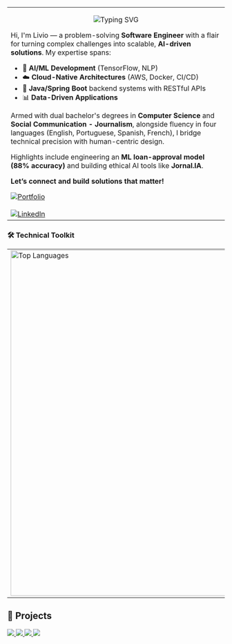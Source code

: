 <div align="center">
  <table>
    <tr>
      <td>
        <p align="center">
          <img src="https://readme-typing-svg.herokuapp.com?font=Fira+Code&pause=800&color=02c39a&center=true&vCenter=true&width=435&lines=Livio+A.+M.;Software+Engineer;AI%2FML+Developer;Scalable+%26+Ethical+Solutions" alt="Typing SVG" />
        </p>
        <p>Hi, I'm Livio — a problem-solving <strong>Software Engineer</strong> with a flair for turning complex challenges into scalable, <strong>AI-driven solutions</strong>. My expertise spans:</p>
        <ul>
          <li>🧠 <strong>AI/ML Development</strong> (TensorFlow, NLP)</li>
          <li>☁️ <strong>Cloud-Native Architectures</strong> (AWS, Docker, CI/CD)</li>
          <li>🚀 <strong>Java/Spring Boot</strong> backend systems with RESTful APIs</li>
          <li>📊 <strong>Data-Driven Applications</strong></li>
        </ul>
        <p>Armed with dual bachelor's degrees in <strong>Computer Science</strong> and <strong>Social Communication - Journalism</strong>, alongside fluency in four languages (English, Portuguese, Spanish, French), I bridge technical precision with human-centric design.</p>
        <p>Highlights include engineering an <strong>ML loan-approval model (88% accuracy)</strong> and building ethical AI tools like <strong>Jornal.IA</strong>.</p>
        <p><strong>Let’s connect and build solutions that matter!</strong></p>
        <a href="https://livioangelim.github.io/livio-portfolio/">
          <img src="https://img.shields.io/badge/View%20My%20Portfolio-02c39a?style=for-the-badge&logo=firefox&logoColor=white" alt="Portfolio">
        </a>
        <br><br>
        <a href="https://linkedin.com/in/livioangelim">
          <img src="https://img.shields.io/badge/LinkedIn-0A66C2?style=for-the-badge&logo=linkedin&logoColor=white" alt="LinkedIn">
        </a>
      </td>
    </tr>
  </table>
</div>

### 🛠 **Technical Toolkit** <table>
  <tr>
    <td>
      <img src="https://github-readme-stats.vercel.app/api/top-langs/?username=livioangelim&layout=compact&theme=highcontrast&bg_color=0f4c81&title_color=02c39a&text_color=ffffff"
           alt="Top Languages" width="800" />
    </td>
    <td>
        <img src="https://img.shields.io/badge/Python-3776AB?style=for-the-badge&logo=python&logoColor=white" />
        <img src="https://img.shields.io/badge/Java-ED8B00?style=for-the-badge&logo=java&logoColor=white" />
        <img src="https://img.shields.io/badge/Spring%20Boot-6DB33F?style=for-the-badge&logo=spring-boot&logoColor=white" />
        <img src="https://img.shields.io/badge/TensorFlow-FF6F00?style=for-the-badge&logo=tensorflow&logoColor=white" />
        <img src="https://img.shields.io/badge/NLP-5F9EA0?style=for-the-badge&logo=openai&logoColor=white" /> <img src="https://img.shields.io/badge/AWS-232F3E?style=for-the-badge&logo=amazon-aws&logoColor=white" />
        <img src="https://img.shields.io/badge/Docker-2496ED?style=for-the-badge&logo=docker&logoColor=white" />
        <img src="https://img.shields.io/badge/MySQL-4479A1?style=for-the-badge&logo=mysql&logoColor=white" />
        <img src="https://img.shields.io/badge/JavaScript-F7DF1E?style=for-the-badge&logo=javascript&logoColor=black" />
        <img src="https://img.shields.io/badge/React-20232A?style=for-the-badge&logo=react&logoColor=61DAFB" />
        <img src="https://img.shields.io/badge/Angular-DD0031?style=for-the-badge&logo=angular&logoColor=white" />
        <img src="https://img.shields.io/badge/Node.js-339933?style=for-the-badge&logo=nodedotjs&logoColor=white" />
        <img src="https://img.shields.io/badge/GitHub-181717?style=for-the-badge&logo=github&logoColor=white" />
        <img src="https://img.shields.io/badge/Linux-FCC624?style=for-the-badge&logo=linux&logoColor=black" />
        <img src="https://img.shields.io/badge/Jira-0052CC?style=for-the-badge&logo=jira&logoColor=white" />
    </td>
  </tr>
</table>

## 📂 Projects
<a href="https://github.com/livioangelim/loan-eligibility-checker">
  <img src="https://github-readme-stats.vercel.app/api/pin/?username=livioangelim&repo=loan-eligibility-checker&bg_color=0f4c81&title_color=02c39a&text_color=ffffff&icon_color=02c39a&hide_border=true" />
</a>
<a href="https://github.com/livioangelim/parcel-service-routing-program">
  <img src="https://github-readme-stats.vercel.app/api/pin/?username=livioangelim&repo=parcel-service-routing-program&bg_color=0f4c81&title_color=02c39a&text_color=ffffff&icon_color=02c39a&hide_border=true" />
</a>
<a href="https://github.com/livioangelim/eduflow-system">
  <img src="https://github-readme-stats.vercel.app/api/pin/?username=livioangelim&repo=eduflow-system&bg_color=0f4c81&title_color=02c39a&text_color=ffffff&icon_color=02c39a&hide_border=true" />
</a>
<a href="https://github.com/livioangelim/global-application-suite">
  <img src="https://github-readme-stats.vercel.app/api/pin/?username=livioangelim&repo=global-application-suite&bg_color=0f4c81&title_color=02c39a&text_color=ffffff&icon_color=02c39a&hide_border=true" />
</a>
